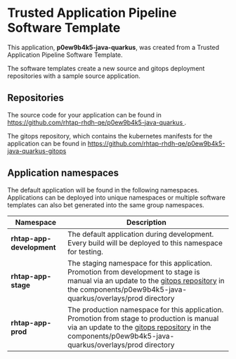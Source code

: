 # Trusted Application Pipeline Software Template

This application, **p0ew9b4k5-java-quarkus**, was created from a Trusted Application Pipeline Software Template.

The software templates create a new source and gitops deployment repositories with a sample source application. 

## Repositories

The source code for your application can be found in [https://github.com/rhtap-rhdh-qe/p0ew9b4k5-java-quarkus ](https://github.com/rhtap-rhdh-qe/p0ew9b4k5-java-quarkus ).
 
The gitops repository, which contains the kubernetes manifests for the application can be found in 
[https://github.com/rhtap-rhdh-qe/p0ew9b4k5-java-quarkus-gitops ](https://github.com/rhtap-rhdh-qe/p0ew9b4k5-java-quarkus-gitops ) 

## Application namespaces 

The default application will be found in the following namespaces. Applications can be deployed into unique namespaces or multiple software templates can also bet generated into the same group namespaces.  

|  Namespace   |  Description   |  
| -------- | -------- |   
| **rhtap-app-development** | The default application during development. Every build will be deployed to this namespace for testing. | 
| **rhtap-app-stage** | The staging namespace for this application. Promotion from development to stage is manual via an update to the [gitops repository](https://github.com/rhtap-rhdh-qe/p0ew9b4k5-java-quarkus-gitops ) in the components/p0ew9b4k5-java-quarkus/overlays/prod directory |  
| **rhtap-app-prod** | The production namespace for this application. Promotion from stage to production is manual via an update to the [gitops repository](https://github.com/rhtap-rhdh-qe/p0ew9b4k5-java-quarkus-gitops ) in the components/p0ew9b4k5-java-quarkus/overlays/prod directory | 